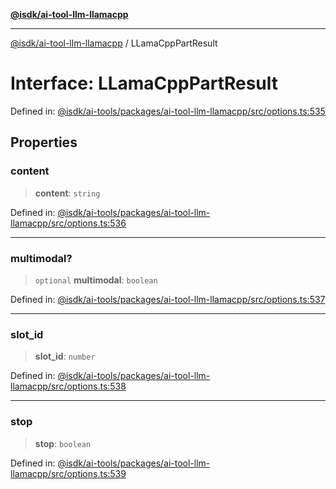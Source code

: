 [**@isdk/ai-tool-llm-llamacpp**](../README.md)

***

[@isdk/ai-tool-llm-llamacpp](../globals.md) / LLamaCppPartResult

# Interface: LLamaCppPartResult

Defined in: [@isdk/ai-tools/packages/ai-tool-llm-llamacpp/src/options.ts:535](https://github.com/isdk/ai-tool-llm-llamacpp.js/blob/17d967afd0fac7d88c746125459fe87825a001bb/src/options.ts#L535)

## Properties

### content

> **content**: `string`

Defined in: [@isdk/ai-tools/packages/ai-tool-llm-llamacpp/src/options.ts:536](https://github.com/isdk/ai-tool-llm-llamacpp.js/blob/17d967afd0fac7d88c746125459fe87825a001bb/src/options.ts#L536)

***

### multimodal?

> `optional` **multimodal**: `boolean`

Defined in: [@isdk/ai-tools/packages/ai-tool-llm-llamacpp/src/options.ts:537](https://github.com/isdk/ai-tool-llm-llamacpp.js/blob/17d967afd0fac7d88c746125459fe87825a001bb/src/options.ts#L537)

***

### slot\_id

> **slot\_id**: `number`

Defined in: [@isdk/ai-tools/packages/ai-tool-llm-llamacpp/src/options.ts:538](https://github.com/isdk/ai-tool-llm-llamacpp.js/blob/17d967afd0fac7d88c746125459fe87825a001bb/src/options.ts#L538)

***

### stop

> **stop**: `boolean`

Defined in: [@isdk/ai-tools/packages/ai-tool-llm-llamacpp/src/options.ts:539](https://github.com/isdk/ai-tool-llm-llamacpp.js/blob/17d967afd0fac7d88c746125459fe87825a001bb/src/options.ts#L539)
